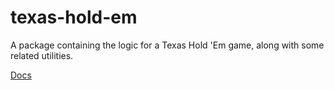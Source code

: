 # texas-hold-em

A package containing the logic for a Texas Hold 'Em game, along with some related utilities.

[Docs](https://github.com/amarkules1/texas-hold-em/blob/main/texas_hold_em_utils/texas_hold_em_utils.md)